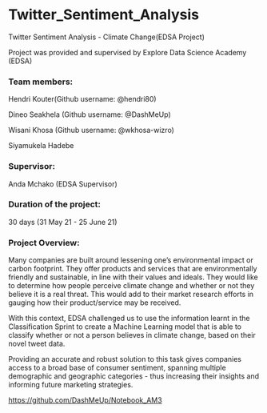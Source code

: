 # Twitter_Sentiment_Analysis
Twitter Sentiment Analysis - Climate Change(EDSA Project)

Project was provided and supervised by Explore Data Science Academy (EDSA) 

### Team members:

Hendri Kouter(Github username: @hendri80)

Dineo Seakhela (Github username: @DashMeUp)

Wisani Khosa (Github username: @wkhosa-wizro)

Siyamukela Hadebe 

### Supervisor:

Anda Mchako (EDSA Supervisor)

### Duration of the project:
30 days (31 May 21 - 25 June 21)

### Project Overview:
Many companies are built around lessening one’s environmental impact or carbon footprint. They offer products and services that are environmentally friendly and sustainable, in line with their values and ideals. They would like to determine how people perceive climate change and whether or not they believe it is a real threat. This would add to their market research efforts in gauging how their product/service may be received.

With this context, EDSA challenged us to use the information learnt in the Classification Sprint to create a Machine Learning model that is able to classify whether or not a person believes in climate change, based on their novel tweet data.

Providing an accurate and robust solution to this task gives companies access to a broad base of consumer sentiment, spanning multiple demographic and geographic categories - thus increasing their insights and informing future marketing strategies.


https://github.com/DashMeUp/Notebook_AM3

